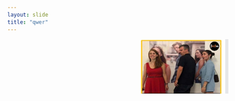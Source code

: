 ```yaml
---
layout: slide
title: "qwer"
---
```


 <img src="https://raw.githubusercontent.com/Bittu27/github-slideshow/master/_posts/IMG-20200912-WA0017.jpg" alt="alt text" width="200" style="float:right">

